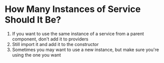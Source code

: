 # How Many Instances of Service Should It Be?
01. If you want to use the same instance of a service from a parent component, don't add it to providers
02. Still import it and add it to the constructor
03. Sometimes you may want to use a new instance, but make sure you're using the one you want